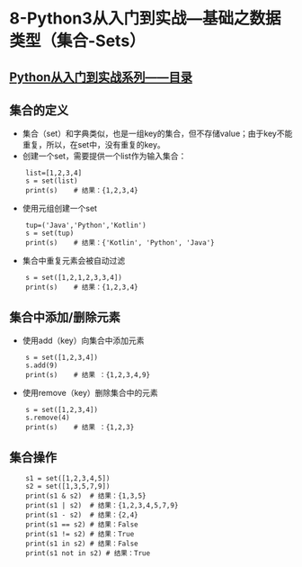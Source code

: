 # 8-Python3从入门到实战—基础之数据类型（集合-Sets）

## [Python从入门到实战系列——目录](https://github.com/SiberiaDante/PythonResource/blob/master/README.md)

## 集合的定义
* 集合（set）和字典类似，也是一组key的集合，但不存储value；由于key不能重复，所以，在set中，没有重复的key。
* 创建一个set，需要提供一个list作为输入集合：
```
    list=[1,2,3,4]
    s = set(list)
    print(s)    # 结果：{1,2,3,4}
```
* 使用元组创建一个set
```
    tup=('Java','Python','Kotlin')
    s = set(tup)
    print(s)    # 结果：{'Kotlin', 'Python', 'Java'}
```
* 集合中重复元素会被自动过滤
```
    s = set([1,2,1,2,3,3,4])
    print(s)    # 结果：{1,2,3,4}
```

## 集合中添加/删除元素
* 使用add（key）向集合中添加元素
```
    s = set([1,2,3,4])
    s.add(9)
    print(s)    # 结果 ：{1,2,3,4,9}
```
* 使用remove（key）删除集合中的元素
```
    s = set([1,2,3,4])
    s.remove(4)
    print(s)    # 结果 ：{1,2,3}
```
## 集合操作
```
    s1 = set([1,2,3,4,5])
    s2 = set([1,3,5,7,9])
    print(s1 & s2)  # 结果：{1,3,5}
    print(s1 | s2)  # 结果：{1,2,3,4,5,7,9}
    print(s1 - s2)  # 结果：{2,4}
    print(s1 == s2) # 结果：False
    print(s1 != s2) # 结果：True
    print(s1 in s2) # 结果：False
    print(s1 not in s2) # 结果：True
```
